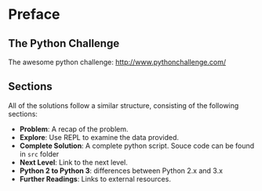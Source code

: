 # Preface

## The Python Challenge

The awesome python challenge: http://www.pythonchallenge.com/

## Sections

All of the solutions follow a similar structure, consisting of the following sections:

- **Problem**: A recap of the problem.
- **Explore**: Use REPL to examine the data provided.
- **Complete Solution**: A complete python script. Souce code can be found in ``src`` folder
- **Next Level**: Link to the next level.
- **Python 2 to Python 3**: differences between Python 2.x and 3.x
- **Further Readings**: Links to external resources.